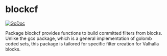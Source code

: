 blockcf
==========

[![GoDoc](https://godoc.org/github.com/valhallacoin/vhcd/gcs/blockcf?status.png)](http://godoc.org/github.com/valhallacoin/vhcd/gcs/blockcf)

Package blockcf provides functions to build committed filters from blocks.
Unlike the gcs package, which is a general implementation of golomb coded sets,
this package is tailored for specific filter creation for Valhalla blocks.